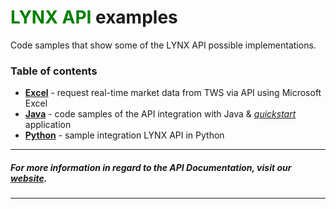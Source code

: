 # <span style="color:green">LYNX API</span> examples

Code samples that show some of the LYNX API possible implementations.



### Table of contents
- [**Excel**](https://github.com/lynxbroker/API-examples/tree/master/Excel) - request real-time market data from TWS via API using Microsoft Excel
- [**Java**](https://github.com/lynxbroker/API-examples/tree/master/Java) - code samples of the API integration with Java & [*quickstart*](https://github.com/lynxbroker/API-examples/tree/master/Java/quickstart) application
- [**Python**](https://github.com/lynxbroker/API-examples/tree/master/Python) - sample integration LYNX API in Python



---
##### For more information in regard to the API Documentation, visit our [website](https://lynxbroker.github.io/).
---